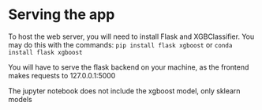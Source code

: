 # Serving the app

To host the web server, you will need to install Flask and XGBClassifier.
You may do this with the commands:
`pip install flask xgboost` or `conda install flask xgboost`

You will have to serve the flask backend on your machine, as the frontend makes requests to 127.0.0.1:5000

The jupyter notebook does not include the xgboost model, only sklearn models
